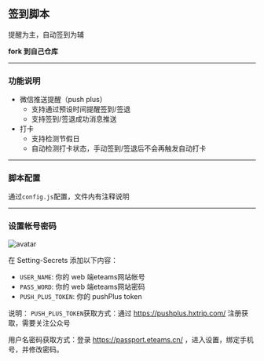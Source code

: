 ## 签到脚本
提醒为主，自动签到为辅

**fork 到自己仓库**

 ---

### 功能说明
 - 微信推送提醒（push plus）
   - 支持通过预设时间提醒签到/签退
   - 支持签到/签退成功消息推送
 - 打卡
   - 支持检测节假日
   - 自动检测打卡状态，手动签到/签退后不会再触发自动打卡

 ---

### 脚本配置
通过`config.js`配置，文件内有注释说明

 ---

### 设置帐号密码
![avatar](https://camo.githubusercontent.com/b9dbd1a272825b21076de631df1ab8bf581c9fbbdc4c384d4d07ee2aeb728fd9/687474703a2f2f74752e79616f68756f2e6d652f696d67732f323032302f30362f373438626639633063613631343363642e706e67)

在 Setting-Secrets 添加以下内容：
- `USER_NAME`: 你的 web 端eteams网站帐号
- `PASS_WORD`: 你的 web 端eteams网站密码
- `PUSH_PLUS_TOKEN`: 你的 pushPlus token

说明：
`PUSH_PLUS_TOKEN`获取方式：通过 https://pushplus.hxtrip.com/ 注册获取，需要关注公众号

用户名密码获取方式：登录 https://passport.eteams.cn/ ，进入设置，绑定手机号，并修改密码。  
  
  
